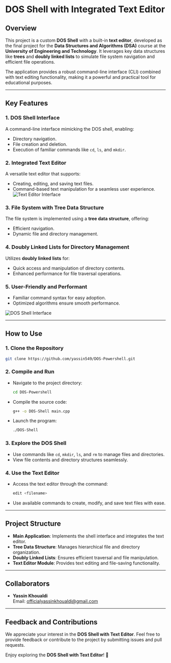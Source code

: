 # **DOS Shell with Integrated Text Editor**

## **Overview**  

This project is a custom **DOS Shell** with a built-in **text editor**, developed as the final project for the **Data Structures and Algorithms (DSA)** course at the **University of Engineering and Technology**. It leverages key data structures like **trees** and **doubly linked lists** to simulate file system navigation and efficient file operations.  

The application provides a robust command-line interface (CLI) combined with text editing functionality, making it a powerful and practical tool for educational purposes.  

---

## **Key Features**

### **1. DOS Shell Interface**  
A command-line interface mimicking the DOS shell, enabling:  
- Directory navigation.  
- File creation and deletion.  
- Execution of familiar commands like `cd`, `ls`, and `mkdir`.  

### **2. Integrated Text Editor**  
A versatile text editor that supports:  
- Creating, editing, and saving text files.  
- Command-based text manipulation for a seamless user experience.  
![Text Editor Interface](https://github.com/Kazim68/DOS-Shell/assets/120156815/ad53b87a-310e-4636-8716-1206f532c075)

### **3. File System with Tree Data Structure**  
The file system is implemented using a **tree data structure**, offering:  
- Efficient navigation.  
- Dynamic file and directory management.  

### **4. Doubly Linked Lists for Directory Management**  
Utilizes **doubly linked lists** for:  
- Quick access and manipulation of directory contents.  
- Enhanced performance for file traversal operations.  

### **5. User-Friendly and Performant**  
- Familiar command syntax for easy adoption.  
- Optimized algorithms ensure smooth performance.  

![DOS Shell Interface](https://github.com/Kazim68/DOS-Shell/assets/120156815/aaee602e-5c01-401b-8202-93782a9777c3)  

---

## **How to Use**

### **1. Clone the Repository**
```bash
git clone https://github.com/yassin549/DOS-Powershell.git
```

### **2. Compile and Run**
- Navigate to the project directory:  
  ```bash
  cd DOS-Powershell
  ```
- Compile the source code:  
  ```bash
  g++ -o DOS-Shell main.cpp
  ```
- Launch the program:  
  ```bash
  ./DOS-Shell
  ```

### **3. Explore the DOS Shell**
- Use commands like `cd`, `mkdir`, `ls`, and `rm` to manage files and directories.  
- View file contents and directory structures seamlessly.  

### **4. Use the Text Editor**  
- Access the text editor through the command:  
  ```bash
  edit <filename>
  ```  
- Use available commands to create, modify, and save text files with ease.

---

## **Project Structure**

- **Main Application**: Implements the shell interface and integrates the text editor.  
- **Tree Data Structure**: Manages hierarchical file and directory organization.  
- **Doubly Linked Lists**: Ensures efficient traversal and file manipulation.  
- **Text Editor Module**: Provides text editing and file-saving functionality.  

---

## **Collaborators**  

- **Yassin Khoualdi**  
  Email: [officialyassinkhoualdi@gmail.com](mailto:officialyassinkhoualdi@gmail.com)  

---
## **Feedback and Contributions**  

We appreciate your interest in the **DOS Shell with Text Editor**. Feel free to provide feedback or contribute to the project by submitting issues and pull requests.  

Enjoy exploring the **DOS Shell with Text Editor**! 🎉  